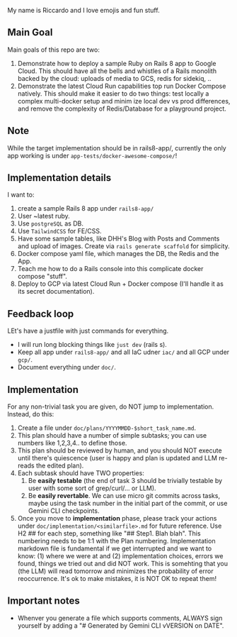 My name is Riccardo and I love emojis and fun stuff.

## Main Goal

Main goals of this repo are two:

1. Demonstrate how to deploy a sample Ruby on Rails 8 app to Google Cloud. This should have all the bells and whistles of a Rails monolith backed by the cloud: uploads of media to GCS, redis for sidekiq, ..
2. Demonstrate the latest Cloud Run capabilities top run Docker Compose natively. This should make it easier to do two things: test locally a complex multi-docker setup and minim ize local dev vs prod differences, and remove the complexity of Redis/Database for a playground project.

## Note

While the target implementation should be in rails8-app/,
currently the only app working is under `app-tests/docker-awesome-compose/`!

## Implementation details

I want to:
1. create a sample Rails 8 app under `rails8-app/`
2. User ~latest ruby.
3. Use `postgreSQL` as DB.
4. Use `TailwindCSS` for FE/CSS.
5. Have some sample tables, like DHH's Blog with Posts and Comments and upload of images. Create via `rails generate scaffold` for simplicity.
6. Docker compose yaml file, which manages the DB, the Redis and the App.
7. Teach me how to do a Rails console into this complicate docker compose "stuff".
8. Deploy to GCP via latest Cloud Run + Docker compose (I'll handle it as its secret documentation).

## Feedback loop

LEt's have a justfile with just commands for everything.
* I will run long blocking things like `just dev` (rails s).
* Keep all app under `rails8-app/` and all IaC udner `iac/` and all GCP under `gcp/`.
* Document everything under `doc/`.

## Implementation

For any non-trivial task you are given, do NOT jump to implementation. Instead, do this:

1. Create a file under `doc/plans/YYYYMMDD-$short_task_name.md`.
2. This plan should have a number of simple subtasks; you can use numbers like 1,2,3,4.. to define those.
3. This plan should be reviewed by human, and you should NOT execute until there's quiescence (user is happy and plan is updated and LLM re-reads the edited plan).
4. Each subtask should have TWO properties:
   1. Be **easily testable** (the end of task 3 should be trivially testable by user with some sort of grep/curl/... or LLM).
   2. Be **easily revertable**. We can use micro git commits across tasks, maybe using the task number in the initial part of the commit, or use Gemini CLI checkpoints.
5. Once you move to **implementation** phase, please track your actions under
   `doc/implementation/<similarfile>.md` for future reference. Use H2 ## for each step, something like "## Step1. Blah blah". This numbering needs to be 1:1 with the Plan numbering. Implementation markdown file is fundamental if we get interrupted and we want to know: (1) where we were at and (2) implementation choices, errors we found,
   things we tried out and did NOT work. This is somehting that you (the LLM) will read tomorrow
   and minimizes the probability of error reoccurrence. It's ok to make mistakes, it is NOT OK to repeat them!

## Important notes

* Whenver you generate a file which supports comments, ALWAYS sign yourself by adding a "# Generated by Gemini CLI vVERSION on DATE".
